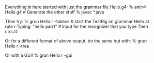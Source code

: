 Everything in here started with just the grammar file Hello.g4:
% antlr4 Hello.g4           # Generate the other stuff
% javac *.java

Then try:
% grun Hello r -tokens      # start the TestRig on grammar Hello at rule r
Typing: "hello parrt"       # input for the recognizer that you type
Then ctrl+D

Or for a different format of above output, do the same but with:
% grun Hello r -tree

Or with a GUI!
% grun Hello r -gui
